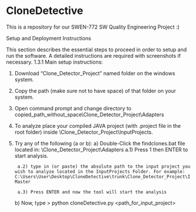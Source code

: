 # CloneDetective
This is a repository for our SWEN-772 SW Quality Engineering Project :)

Setup and Deployment Instructions

This section describes the essential steps to proceed in order to setup and run the software. A detailed instructions are required with screenshots if necessary. 
1.3.1 Main setup instructions:

1) Download “Clone_Detector_Project” named folder on the windows system.

2) Copy the path (make sure not to have space) of that folder on your system.

3) Open command prompt and change directory to copied_path_without_space\Clone_Detector_Project\Adapters

4) To analyze place your compiled JAVA project (with .project file in the root folder) inside <working directory>\Clone_Detector_Project\InputProjects.

5) Try any of the following (a or b):
	a) Double-Click the findclones.bat file located in: <working directory>\Clone_Detector_Project\Adapters
		a.1) Press 1 then ENTER to start analysis.

		a.2) type in (or paste) the absolute path to the input project you wish to analyze located in the InputProjects Folder. For example: C:\Users\User\Desktop\CloneDetective\trunk\Clone_Detector_Project\InputProjects\Cricket-Master

		a.3) Press ENTER and now the tool will start the analysis
		
	b) Now, type 
		> python <path>cloneDetective.py <path_for_input_project>
